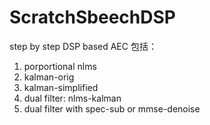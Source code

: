 # ScratchSbeechDSP
step by step DSP based AEC
包括：
1. porportional nlms
2. kalman-orig
3. kalman-simplified
4. dual filter: nlms-kalman
5. dual filter with spec-sub or mmse-denoise
